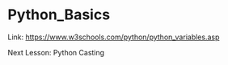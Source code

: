 # Python_Basics

Link: <https://www.w3schools.com/python/python_variables.asp>

Next Lesson: Python Casting
